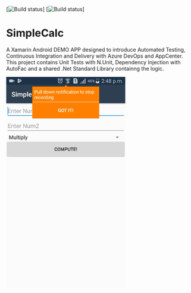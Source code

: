 [![Build status](https://dev.azure.com/cloud911-projects/SimpleCalc/_apis/build/status/SimpleCalc-Xamarin.Android-CI)]
[![Build status](https://build.appcenter.ms/v0.1/apps/41408e64-be28-4616-9164-ff1226a4d7c2/branches/master/badge)]
# SimpleCalc
A Xamarin Android DEMO APP designed to introduce Automated Testing, Continuous Integration and Delivery with Azure DevOps and AppCenter. 
This project contains Unit Tests with N.Unit, Dependency Injection with AutoFac and a shared .Net Standard Library containng the logic.

<img src="https://github.com/frankodoom/SimpleCalc/blob/master/SimpleCalc/Resources/drawable/demo.gif"/>
